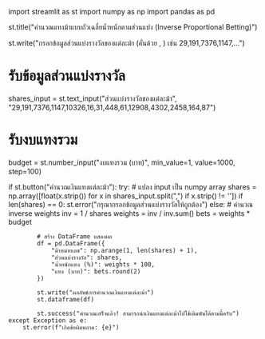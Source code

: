 import streamlit as st
import numpy as np
import pandas as pd

st.title("คำนวณแทงม้าแบบถัวเฉลี่ยน้ำหนักตามส่วนแบ่ง (Inverse Proportional Betting)")

st.write("กรอกข้อมูลส่วนแบ่งรางวัลของแต่ละม้า (คั่นด้วย , ) เช่น 29,191,7376,1147,...")

# รับข้อมูลส่วนแบ่งรางวัล
shares_input = st.text_input("ส่วนแบ่งรางวัลของแต่ละม้า", "29,191,7376,1147,10326,16,31,448,61,12908,4302,2458,164,87")

# รับงบแทงรวม
budget = st.number_input("งบแทงรวม (บาท)", min_value=1, value=1000, step=100)

if st.button("คำนวณเงินแทงแต่ละม้า"):
    try:
        # แปลง input เป็น numpy array
        shares = np.array([float(x.strip()) for x in shares_input.split(",") if x.strip() != ''])
        if len(shares) == 0:
            st.error("กรุณากรอกข้อมูลส่วนแบ่งรางวัลให้ถูกต้อง")
        else:
            # คำนวณ inverse weights
            inv = 1 / shares
            weights = inv / inv.sum()
            bets = weights * budget

            # สร้าง DataFrame แสดงผล
            df = pd.DataFrame({
                "ม้าหมายเลข": np.arange(1, len(shares) + 1),
                "ส่วนแบ่งรางวัล": shares,
                "น้ำหนักแทง (%)": weights * 100,
                "แทง (บาท)": bets.round(2)
            })

            st.write("ผลลัพธ์การคำนวณเงินแทงแต่ละม้า")
            st.dataframe(df)

            st.success("คำนวณเสร็จแล้ว! สามารถนำเงินแทงแต่ละม้าไปใช้เดิมพันได้ตามนี้ครับ")
    except Exception as e:
        st.error(f"เกิดข้อผิดพลาด: {e}")
